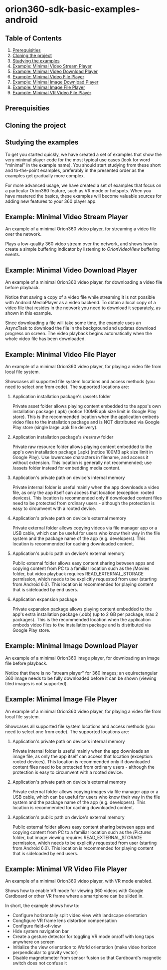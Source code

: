 # orion360-sdk-basic-examples-android

Table of Contents
-----------------
1. [Prerequisities](#prerequisities)
2. [Cloning the project](#cloning-the-project)
3. [Studying the examples](#studying-the-examples)
4. [Example: Minimal Video Stream Player](#example-minimal-video-stream-player)
5. [Example: Minimal Video Download Player](#example-minimal-video-download-player)
6. [Example: Minimal Video File Player](#example-minimal-video-file-player)
7. [Example: Minimal Image Download Player](#example-minimal-image-download-player)
8. [Example: Minimal Image File Player](#example-minimal-image-file-player)
9. [Example: Minimal VR Video File Player](#example-minimal-vr-video-file-player)

Prerequisities
--------------

Cloning the project
-------------------

Studying the examples
---------------------

To get you started quickly, we have created a set of examples that show the very minimal player code for the most typical use cases (look for word "minimal" in the example name). You should start studying from these short and to-the-point examples, preferably in the presented order as the examples get gradually more complex.

For more advanced usage, we have created a set of examples that focus on a particular Orion360 feature, such as VR mode or hotspots. When you have mastered the basics, these examples will become valuable sources for adding new features to your 360 player app.

Example: Minimal Video Stream Player
------------------------------------

An example of a minimal Orion360 video player, for streaming a video file over the network.

Plays a low-quality 360 video stream over the network, and shows how to create a simple buffering indicator by listening to *OrionVideoView* buffering events.

Example: Minimal Video Download Player
--------------------------------------

An example of a minimal Orion360 video player, for downloading a video file before playback.

Notice that saving a copy of a video file while streaming it is not possible with Android MediaPlayer as a video backend. To obtain a local copy of a video file that resides in the network you need to download it separately, as shown in this example.

Since downloading a file will take some time, the example uses an AsyncTask to download the file in the background and updates download progress on screen. The video playback begins automatically when the whole video file has been downloaded.

Example: Minimal Video File Player
----------------------------------

An example of a minimal Orion360 video player, for playing a video file from local file system.

Showcases all supported file system locations and access methods (you need to select one from code). The supported locations are:

1. Application installation package's /assets folder

   Private asset folder allows playing content embedded to the apps's own installation package (.apk) (notice 100MB apk size limit in Google Play store). This is the recommended location when the application embeds video files to the installation package and is NOT distributed via Google Play store (single large .apk file delivery).

2. Application installation package's /res/raw folder

   Private raw resource folder allows playing content embedded to the app's own installation package (.apk) (notice 100MB apk size limit in Google Play). Use lowercase characters in filename, and access it without extension. This location is generally not recommended; use /assets folder instead for embedding media content.

3. Application's private path on device's internal memory

   Private internal folder is useful mainly when the app downloads a video file, as only the app itself can access that location (exception: rooted devices). This location is recommended only if downloaded content files need to be protected from ordinary users - although the protection is easy to circumvent with a rooted device.

4. Application's private path on device's external memory

   Private external folder allows copying videos via file manager app or a USB cable, which can be useful for users who know their way in the file system and the package name of the app (e.g. developers). This location is recommended for caching downloaded content.

5. Application's public path on device's external memory

   Public external folder allows easy content sharing between apps and copying content from PC to a familiar location such as the /Movies folder, but video playback requires READ_EXTERNAL_STORAGE permission, which needs to be explicitly requested from user (starting from Android 6.0). This location is recommended for playing content that is sideloaded by end users.

6. Application expansion package

   Private expansion package allows playing content embedded to the app's extra installation package (.obb) (up to 2 GB per package, max 2 packages). This is the recommended location when the application embeds video files to the installation package and is distributed via Google Play store.

Example: Minimal Image Download Player
--------------------------------------

An example of a minimal Orion360 image player, for downloading an image file before playback.

Notice that there is no "stream player" for 360 images; an equirectangular 360 image needs to be fully downloaded before it can be shown (viewing tiled images is not supported).

Example: Minimal Image File Player
----------------------------------

An example of a minimal Orion360 video player, for playing a video file from local file system.

Showcases all supported file system locations and access methods (you need to select one from code). The supported locations are:

1. Application's private path on device's internal memory

   Private internal folder is useful mainly when the app downloads an image file, as only the app itself can access that location (exception: rooted devices). This location is recommended only if downloaded content files need to be protected from ordinary users - although the protection is easy to circumvent with a rooted device.

2. Application's private path on device's external memory

   Private external folder allows copying images via file manager app or a USB cable, which can be useful for users who know their way in the file system and the package name of the app (e.g. developers). This location is recommended for caching downloaded content.

3. Application's public path on device's external memory

   Public external folder allows easy content sharing between apps and copying content from PC to a familiar location such as the /Pictures folder, but image viewing requires READ_EXTERNAL_STORAGE permission, which needs to be explicitly requested from user (starting from Android 6.0). This location is recommended for playing content that is sideloaded by end users.

Example: Minimal VR Video File Player
-------------------------------------

An example of a minimal Orion360 video player, with VR mode enabled.

Shows how to enable VR mode for viewing 360 videos with Google Cardboard or other VR frame where a smartphone can be slided in.

In short, the example shows how to:
* Configure horizontally split video view with landscape orientation
* Congfigure VR frame lens distortion compensation
* Configure field-of-view
* Hide system navigation bar
* Create a gesture detector for toggling VR mode on/off with long taps anywhere on screen
* Initialize the view orientation to World orientation (make video horizon perpendicular to gravity vector)
* Disable magnetometer from sensor fusion so that Cardboard's magnetic switch does not confuse it
